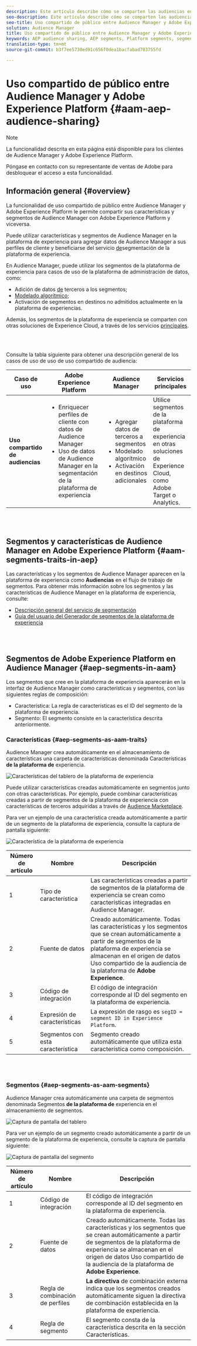 ```yaml
---
description: Este artículo describe cómo se comparten las audiencias entre Audience Manager y Adobe Experience Platform.
seo-description: Este artículo describe cómo se comparten las audiencias entre Audience Manager y Adobe Experience Platform.
seo-title: Uso compartido de público entre Audience Manager y Adobe Experience Platform
solution: Audience Manager
title: Uso compartido de público entre Audience Manager y Adobe Experience Platform
keywords: AEP audience sharing, AEP segments, Platform segments, segment sharing, audience sharing
translation-type: tm+mt
source-git-commit: b3f7ee5730ed91c656f0dea1bacfabad703755fd

---
```



# Uso compartido de público entre Audience Manager y Adobe Experience Platform {#aam-aep-audience-sharing}

>[!NOTE]
>
> La funcionalidad descrita en esta página está disponible para los clientes de Audience Manager y Adobe Experience Platform.
>
> Póngase en contacto con su representante de ventas de Adobe para desbloquear el acceso a esta funcionalidad.

## Información general {#overview}

La funcionalidad de uso compartido de público entre Audience Manager y Adobe Experience Platform le permite compartir sus características y segmentos de Audience Manager con Adobe Experience Platform y viceversa.

Puede utilizar características y segmentos de Audience Manager en la plataforma de experiencia para agregar datos de Audience Manager a sus perfiles de cliente y beneficiarse del servicio [de](https://www.adobe.io/apis/experienceplatform/home/profile-identity-segmentation/profile-identity-segmentation-services.html#!end-user/markdown/segmentation_overview/segmentation.md)segmentación de la plataforma de experiencia.

En Audience Manager, puede utilizar los segmentos de la plataforma de experiencia para casos de uso de la plataforma de administración de datos, como:
* Adición de datos [de](/help/using/overview/data-types-collected.md#third-party-data) terceros a los segmentos;
* [Modelado algorítmico](/help/using/features/algorithmic-models/understanding-models.md);
* Activación de segmentos en destinos no admitidos actualmente en la plataforma de experiencias.

Además, los segmentos de la plataforma de experiencia se comparten con otras soluciones de Experience Cloud, a través de los servicios [principales](https://docs.adobe.com/content/help/en/core-services/interface/experience-cloud.html).

<br> 

Consulte la tabla siguiente para obtener una descripción general de los casos de uso de uso de uso compartido de audiencia:

| **Caso de uso** | **Adobe Experience Platform** | **Audience Manager** | **Servicios principales** |
---------|----------|---------|---------
| **Uso compartido de audiencias** | <ul><li>Enriquecer perfiles de cliente con datos de Audience Manager</li><li>Uso de datos de Audience Manager en la segmentación de la plataforma de experiencia</li></ul> | <ul><li>Agregar datos de terceros a segmentos</li><li>Modelado algorítmico</li><li>Activación en destinos adicionales</li></ul> | Utilice segmentos de la plataforma de experiencia en otras soluciones de Experience Cloud, como Adobe Target o Analytics. |

<br> 

## Segmentos y características de Audience Manager en Adobe Experience Platform {#aam-segments-traits-in-aep}

Las características y los segmentos de Audience Manager aparecen en la plataforma de experiencia como **Audiencias** en el flujo de trabajo de segmentos. Para obtener más información sobre los segmentos y las características de Audience Manager en la plataforma de experiencia, consulte:

* [Descripción general del servicio de segmentación](https://www.adobe.io/apis/experienceplatform/home/profile-identity-segmentation/profile-identity-segmentation-services.html#!end-user/markdown/segmentation_overview/segmentation.md)
* [Guía del usuario del Generador de segmentos de la plataforma de experiencia](https://www.adobe.io/apis/experienceplatform/home/profile-identity-segmentation/profile-identity-segmentation-services.html#!end-user/markdown/segmentation_overview/segment-builder-guide.md)

<br> 

## Segmentos de Adobe Experience Platform en Audience Manager {#aep-segments-in-aam}

Los segmentos que cree en la plataforma de experiencia aparecerán en la interfaz de Audience Manager como características y segmentos, con las siguientes reglas de composición:
* Característica: La regla de características es el ID del segmento de la plataforma de experiencia.
* Segmento: El segmento consiste en la característica descrita anteriormente.

### Características {#aep-segments-as-aam-traits}

Audience Manager crea automáticamente en el almacenamiento de características una carpeta de características denominada Características **de la plataforma de** experiencia.

![Características del tablero de la plataforma de experiencia](/help/using/integration/integration-aep/assets/aep-traits-dashboard.png)

Puede utilizar características creadas automáticamente en segmentos junto con otras características. Por ejemplo, puede combinar características creadas a partir de segmentos de la plataforma de experiencia con características de terceros adquiridas a través de [Audience Marketplace](/help/using/features/audience-marketplace/audience-marketplace.md).

Para ver un ejemplo de una característica creada automáticamente a partir de un segmento de la plataforma de experiencia, consulte la captura de pantalla siguiente:

![Característica de la plataforma de experiencia](/help/using/integration/integration-aep/assets/aep-trait.png)


| Número de artículo | Nombre | Descripción |
---------|----------|---------
| 1 | Tipo de característica | Las características creadas a partir de segmentos de la plataforma de experiencia se crean como características integradas en Audience Manager. |
| 2 | Fuente de datos | Creado automáticamente. Todas las características y los segmentos que se crean automáticamente a partir de segmentos de la plataforma de experiencia se almacenan en el origen de datos Uso compartido de la audiencia de la plataforma de **Adobe Experience**. |
| 3 | Código de integración | El código de integración corresponde al ID del segmento en la plataforma de experiencia. |
| 4 | Expresión de características | La expresión de rasgo es `segID = segment ID in Experience Platform`. |
| 5 | Segmentos con esta característica | Segmento creado automáticamente que utiliza esta característica como composición. |

<br> 

### Segmentos {#aep-segments-as-aam-segments}

Audience Manager crea automáticamente una carpeta de segmentos denominada Segmentos **de la plataforma de** experiencia en el almacenamiento de segmentos.

![Captura de pantalla del tablero](/help/using/integration/integration-aep/assets/aep-segments-dashboard.png)

Para ver un ejemplo de un segmento creado automáticamente a partir de un segmento de la plataforma de experiencia, consulte la captura de pantalla siguiente:

![Captura de pantalla del segmento](/help/using/integration/integration-aep/assets/aep-segment.png)

| Número de artículo | Nombre | Descripción |
---------|----------|---------
| 1 | Código de integración | El código de integración corresponde al ID del segmento en la plataforma de experiencia. |
| 2 | Fuente de datos | Creado automáticamente. Todas las características y los segmentos que se crean automáticamente a partir de segmentos de la plataforma de experiencia se almacenan en el origen de datos Uso compartido de la audiencia de la plataforma de **Adobe Experience**. |
| 3 | Regla de combinación de perfiles | **La directiva** de combinación externa indica que los segmentos creados automáticamente siguen la directiva de combinación establecida en la plataforma de experiencia. |
| 4 | Regla de segmento | El segmento consta de la característica descrita en la sección [](#aep-segments-as-aam-traits)Características. |